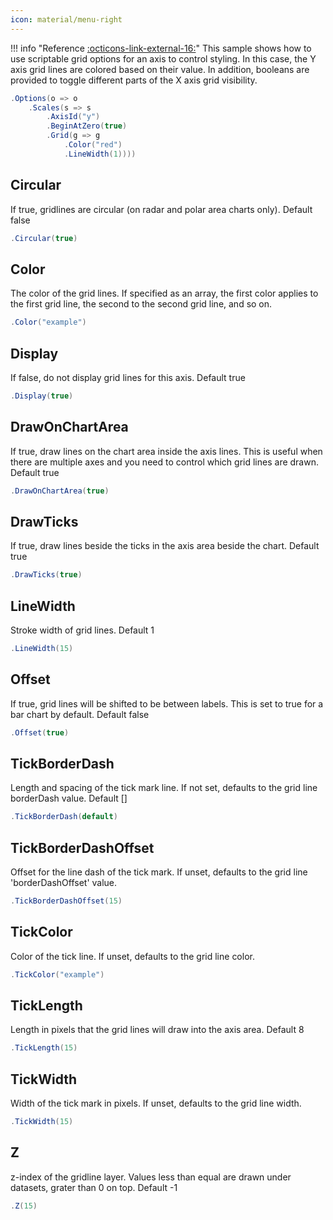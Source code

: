 ```yaml
---
icon: material/menu-right
---
```


!!! info "Reference [:octicons-link-external-16:](https://www.chartjs.org/docs/latest/samples/scale-options/grid.html)"
	This sample shows how to use scriptable grid options for an axis to control styling. In this case, the Y axis grid lines are colored based on their value. 
	In addition, booleans are provided to toggle different parts of the X axis grid visibility.

```csharp hl_lines="5" linenums="1"
.Options(o => o
    .Scales(s => s
		.AxisId("y")
        .BeginAtZero(true)
        .Grid(g => g
            .Color("red")
            .LineWidth(1))))
```

## Circular
If true, gridlines are circular (on radar and polar area charts only). Default false
```csharp
.Circular(true)
```

## Color
The color of the grid lines. If specified as an array, the first color applies to the first grid line,
            the second to the second grid line, and so on.
```csharp
.Color("example")
```

## Display
If false, do not display grid lines for this axis. Default true
```csharp
.Display(true)
```

## DrawOnChartArea
If true, draw lines on the chart area inside the axis lines. 
            This is useful when there are multiple axes and you need to control which grid lines are drawn.
            Default true
```csharp
.DrawOnChartArea(true)
```

## DrawTicks
If true, draw lines beside the ticks in the axis area beside the chart. Default true
```csharp
.DrawTicks(true)
```

## LineWidth
Stroke width of grid lines. Default 1
```csharp
.LineWidth(15)
```

## Offset
If true, grid lines will be shifted to be between labels. This is set to true for a bar chart by default.
            Default false
```csharp
.Offset(true)
```

## TickBorderDash
Length and spacing of the tick mark line. If not set, defaults to the grid line borderDash value.
            Default []
```csharp
.TickBorderDash(default)
```

## TickBorderDashOffset
Offset for the line dash of the tick mark. If unset, defaults to the grid line 'borderDashOffset' value.
```csharp
.TickBorderDashOffset(15)
```

## TickColor
Color of the tick line. If unset, defaults to the grid line color.
```csharp
.TickColor("example")
```

## TickLength
Length in pixels that the grid lines will draw into the axis area. Default 8
```csharp
.TickLength(15)
```

## TickWidth
Width of the tick mark in pixels. If unset, defaults to the grid line width.
```csharp
.TickWidth(15)
```

## Z
z-index of the gridline layer. Values less than equal are drawn under datasets, grater than 0 on top.
            Default -1
```csharp
.Z(15)
```

